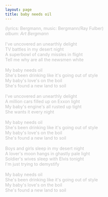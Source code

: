 ```yaml
---
layout: page
title: baby needs oil
---
```

<span style="color: #c0c0c0">(lyrics: Bergmann, music: Bergmann/Ray Fulber)<br />
<i>album: Art Bergmann</i><br />
<br />
I've uncovered an unearthly delight<br />
TV battles in my desert night<br />
A superbowl of candy missles in flight<br />
Tell me why are all the newsmen white<br />
<br />
My baby needs oil<br />
She's been drinking like it's going out of style<br />
My baby's love's on the boil<br />
She's found a new land to soil<br />
<br />
I've uncovered an unearthly delight<br />
A million cars filled up on Exxon light<br />
My baby's engine's all rusted up tight<br />
She wants it every night<br />
<br />
My baby needs oil<br />
She's been drinking like it's going out of style<br />
My baby's love's on the boil<br />
She's found a new land to soil<br />
<br />
Boys and girls sleep in my desert night<br />
A lover's moon hangs in ghastly pale light<br />
Soldier's wives sleep with Elvis tonight<br />
I'm just trying to demystify<br />
<br />
My baby needs oil<br />
She's been drinking like it's going out of style<br />
My baby's love's on the boil<br />
She's found a new land to soil</span>
